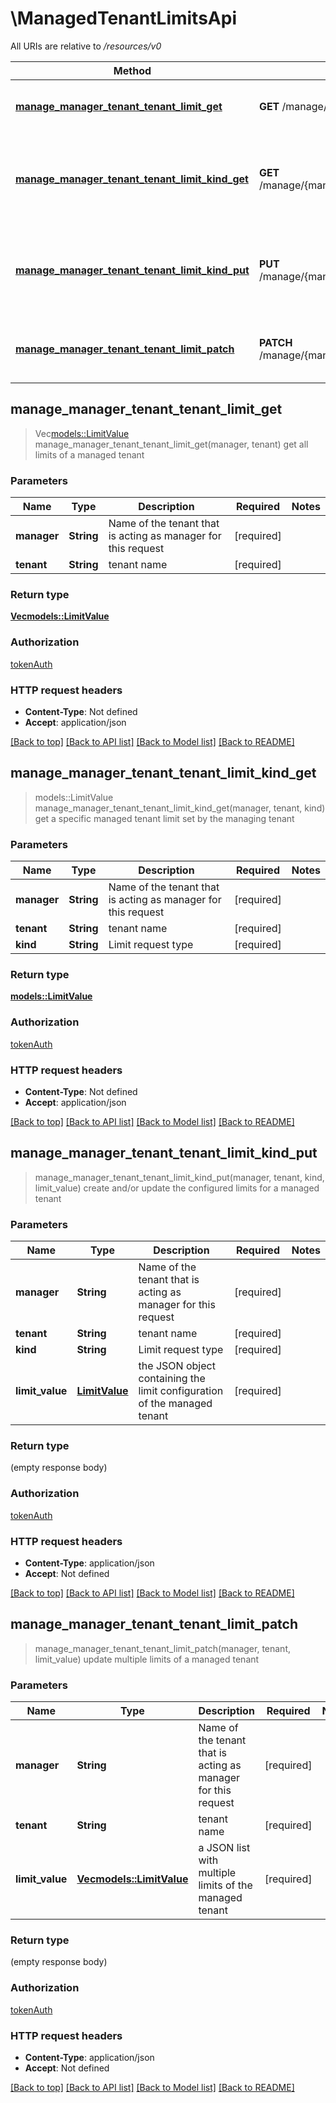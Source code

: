 # \ManagedTenantLimitsApi

All URIs are relative to */resources/v0*

Method | HTTP request | Description
------------- | ------------- | -------------
[**manage_manager_tenant_tenant_limit_get**](ManagedTenantLimitsApi.md#manage_manager_tenant_tenant_limit_get) | **GET** /manage/{manager}/tenant/{tenant}/limit | get all limits of a managed tenant
[**manage_manager_tenant_tenant_limit_kind_get**](ManagedTenantLimitsApi.md#manage_manager_tenant_tenant_limit_kind_get) | **GET** /manage/{manager}/tenant/{tenant}/limit/{kind} | get a specific managed tenant limit set by the managing tenant
[**manage_manager_tenant_tenant_limit_kind_put**](ManagedTenantLimitsApi.md#manage_manager_tenant_tenant_limit_kind_put) | **PUT** /manage/{manager}/tenant/{tenant}/limit/{kind} | create and/or update the configured limits for a managed tenant
[**manage_manager_tenant_tenant_limit_patch**](ManagedTenantLimitsApi.md#manage_manager_tenant_tenant_limit_patch) | **PATCH** /manage/{manager}/tenant/{tenant}/limit | update multiple limits of a managed tenant



## manage_manager_tenant_tenant_limit_get

> Vec<models::LimitValue> manage_manager_tenant_tenant_limit_get(manager, tenant)
get all limits of a managed tenant

### Parameters


Name | Type | Description  | Required | Notes
------------- | ------------- | ------------- | ------------- | -------------
**manager** | **String** | Name of the tenant that is acting as manager for this request | [required] |
**tenant** | **String** | tenant name | [required] |

### Return type

[**Vec<models::LimitValue>**](LimitValue.md)

### Authorization

[tokenAuth](../README.md#tokenAuth)

### HTTP request headers

- **Content-Type**: Not defined
- **Accept**: application/json

[[Back to top]](#) [[Back to API list]](../README.md#documentation-for-api-endpoints) [[Back to Model list]](../README.md#documentation-for-models) [[Back to README]](../README.md)


## manage_manager_tenant_tenant_limit_kind_get

> models::LimitValue manage_manager_tenant_tenant_limit_kind_get(manager, tenant, kind)
get a specific managed tenant limit set by the managing tenant

### Parameters


Name | Type | Description  | Required | Notes
------------- | ------------- | ------------- | ------------- | -------------
**manager** | **String** | Name of the tenant that is acting as manager for this request | [required] |
**tenant** | **String** | tenant name | [required] |
**kind** | **String** | Limit request type | [required] |

### Return type

[**models::LimitValue**](LimitValue.md)

### Authorization

[tokenAuth](../README.md#tokenAuth)

### HTTP request headers

- **Content-Type**: Not defined
- **Accept**: application/json

[[Back to top]](#) [[Back to API list]](../README.md#documentation-for-api-endpoints) [[Back to Model list]](../README.md#documentation-for-models) [[Back to README]](../README.md)


## manage_manager_tenant_tenant_limit_kind_put

> manage_manager_tenant_tenant_limit_kind_put(manager, tenant, kind, limit_value)
create and/or update the configured limits for a managed tenant

### Parameters


Name | Type | Description  | Required | Notes
------------- | ------------- | ------------- | ------------- | -------------
**manager** | **String** | Name of the tenant that is acting as manager for this request | [required] |
**tenant** | **String** | tenant name | [required] |
**kind** | **String** | Limit request type | [required] |
**limit_value** | [**LimitValue**](LimitValue.md) | the JSON object containing the limit configuration of the managed tenant | [required] |

### Return type

 (empty response body)

### Authorization

[tokenAuth](../README.md#tokenAuth)

### HTTP request headers

- **Content-Type**: application/json
- **Accept**: Not defined

[[Back to top]](#) [[Back to API list]](../README.md#documentation-for-api-endpoints) [[Back to Model list]](../README.md#documentation-for-models) [[Back to README]](../README.md)


## manage_manager_tenant_tenant_limit_patch

> manage_manager_tenant_tenant_limit_patch(manager, tenant, limit_value)
update multiple limits of a managed tenant

### Parameters


Name | Type | Description  | Required | Notes
------------- | ------------- | ------------- | ------------- | -------------
**manager** | **String** | Name of the tenant that is acting as manager for this request | [required] |
**tenant** | **String** | tenant name | [required] |
**limit_value** | [**Vec<models::LimitValue>**](LimitValue.md) | a JSON list with multiple limits of the managed tenant | [required] |

### Return type

 (empty response body)

### Authorization

[tokenAuth](../README.md#tokenAuth)

### HTTP request headers

- **Content-Type**: application/json
- **Accept**: Not defined

[[Back to top]](#) [[Back to API list]](../README.md#documentation-for-api-endpoints) [[Back to Model list]](../README.md#documentation-for-models) [[Back to README]](../README.md)

